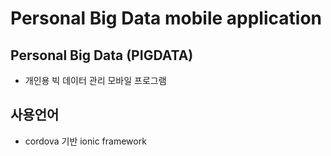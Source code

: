 # Personal Big Data mobile application
## Personal Big Data (PIGDATA)
* 개인용 빅 데이터 관리 모바일 프로그램

## 사용언어
* cordova 기반 ionic framework
